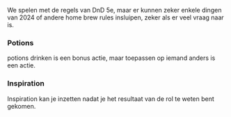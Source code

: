 We spelen met de regels van DnD 5e, maar er kunnen zeker enkele dingen van 2024 of andere home brew rules insluipen, zeker als er veel vraag naar is.


### Potions
potions drinken is een bonus actie, maar toepassen op iemand anders is een actie.

### Inspiration
Inspiration kan je inzetten nadat je het resultaat van de rol te weten bent gekomen. 
